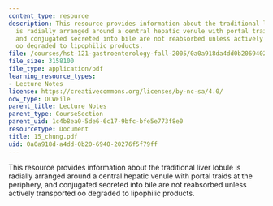 ```yaml
---
content_type: resource
description: This resource provides information about the traditional liver lobule
  is radially arranged around a central hepatic venule with portal traids at the periphery,
  and conjugated secreted into bile are not reabsorbed unless actively transported
  oo degraded to lipophilic products.
file: /courses/hst-121-gastroenterology-fall-2005/0a0a918da4dd0b20694020276f5f79ff_15_chung.pdf
file_size: 3158100
file_type: application/pdf
learning_resource_types:
- Lecture Notes
license: https://creativecommons.org/licenses/by-nc-sa/4.0/
ocw_type: OCWFile
parent_title: Lecture Notes
parent_type: CourseSection
parent_uid: 1c4b8ea0-5de6-6c17-9bfc-bfe5e773f8e0
resourcetype: Document
title: 15_chung.pdf
uid: 0a0a918d-a4dd-0b20-6940-20276f5f79ff
---
```

This resource provides information about the traditional liver lobule is radially arranged around a central hepatic venule with portal traids at the periphery, and conjugated secreted into bile are not reabsorbed unless actively transported oo degraded to lipophilic products.